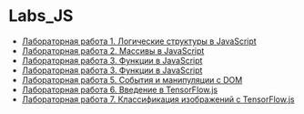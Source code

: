 # Labs_JS


* [Лабораторная работа 1. Логические структуры в JavaScript ](https://github.com/KharlamovaAnn/Labs_JS/blob/main/Lab1.js)
* [Лабораторная работа 2. Массивы в JavaScript ](https://github.com/KharlamovaAnn/Labs_JS/blob/main/Lab2.js)
* [Лабораторная работа 3. Функции в JavaScript ]()
* [Лабораторная работа 3. Функции в JavaScript ]()
* [Лабораторная работа 5. События и манипуляции с DOM ]()
* [Лабораторная работа 6. Введение в TensorFlow.js ]()
* [Лабораторная работа 7. Классификация изображений с TensorFlow.js ]()
